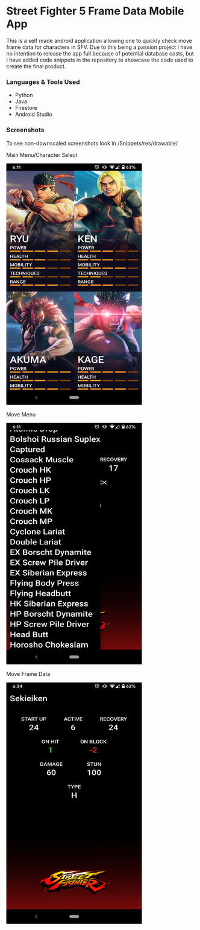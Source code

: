 # Street Fighter 5 Frame Data Mobile App

This is a self made android application allowing one to quickly check move frame data for characters in SFV. Due to this being a passion project I have no intention to release the app full because of potential database costs, but I have added code snippets in the repository to showcase the code used to create the final product.

### Languages & Tools Used
* Python
* Java
* Firestore
* Android Studio

### Screenshots
To see non-downscaled screenshots look in /Snippets/res/drawable/


Main Menu/Character Select

<img src="https://github.com/adam-rodrigues/sf5framedata/blob/main/Snippets/res/drawable/Main%20Menu%20Screenshot.png" alt="Main Menu" width="360" height="640">

Move Menu

<img src="https://github.com/adam-rodrigues/sf5framedata/blob/main/Snippets/res/drawable/Move%20Menu%20Screenshot.png" alt="Move Select" width="360" height="640">

Move Frame Data

<img src="https://github.com/adam-rodrigues/sf5framedata/blob/main/Snippets/res/drawable/Framedata%20Screenshot.png" alt="Move Frame Data" width="360" height="640">

